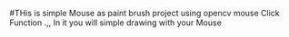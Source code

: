 #THis is simple Mouse as paint brush project using opencv mouse Click Function .,, In it you will simple drawing with your Mouse
